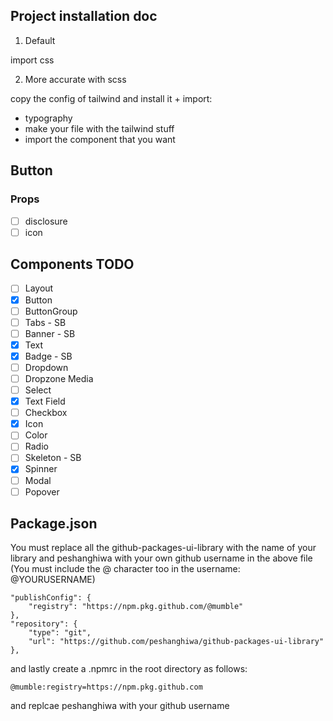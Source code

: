 ## Project installation doc

1. Default

import css

2. More accurate with scss

copy the config of tailwind and install it + import:
- typography
- make your file with the tailwind stuff
- import the component that you want

## Button

### Props
- [ ] disclosure
- [ ] icon

## Components TODO

- [ ] Layout
- [x] Button
- [ ] ButtonGroup
- [ ] Tabs - SB
- [ ] Banner - SB
- [x] Text
- [x] Badge - SB
- [ ] Dropdown
- [ ] Dropzone Media
- [ ] Select
- [x] Text Field
- [ ] Checkbox
- [X] Icon
- [ ] Color
- [ ] Radio
- [ ] Skeleton - SB
- [x] Spinner
- [ ] Modal
- [ ] Popover

## Package.json

You must replace all the github-packages-ui-library with the name of your library and peshanghiwa with your own github username in the above file (You must include the @ character too in the username: @YOURUSERNAME)

    "publishConfig": {
        "registry": "https://npm.pkg.github.com/@mumble"
    },
    "repository": {
        "type": "git",
        "url": "https://github.com/peshanghiwa/github-packages-ui-library"
    },

and lastly create a .npmrc in the root directory as follows:
    
    @mumble:registry=https://npm.pkg.github.com

and replcae peshanghiwa with your github username